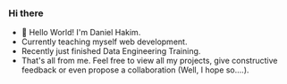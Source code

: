 ### Hi there
- 👋 Hello World! I'm Daniel Hakim.
- Currently teaching myself web development.
- Recently just finished Data Engineering Training.
- That's all from me. Feel free to view all my projects, give constructive feedback or even propose a collaboration (Well, I hope so....).

